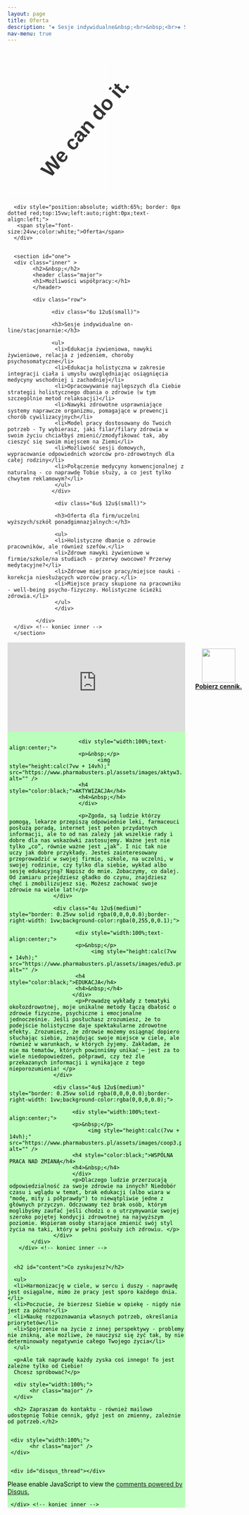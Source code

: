 ```yaml
---
layout: page
title: Oferta
description: "❖ Sesje indywidualne&nbsp;<br>&nbsp;<br>❖ Spotkania wykładowe&nbsp;<br>&nbsp;<br>❖ Konsultacje grupowe&nbsp;<br>&nbsp;<br>❖ Oferta współpracy dla firm&nbsp;<br>&nbsp;<br><span style='opacity:0.0;'>❖ Sesje indywidualne&nbsp;</span>"
nav-menu: true
---
```

<style>
* {
  box-sizing: border-box;
  -webkit-box-sizing: border-box;
}

.a1 {
  background: url(https://pharmabusters.pl/assets/images/tlofiolet.jpg);
 
}

.a2 {
  width: 100%;
  height: 35vw;
  overflow: hidden;
}

.wrap {

  width: 100%;
  height: 100%;
  overflow: hidden;
  position: relative;
  text-align: center;
  -webkit-perspective: 2500px;
  perspective: 2500px;
  -webkit-perspective-origin: 100% 50%;
  perspective-origin: 100% 50%;
}
.wrap .girl {
  border: #fffefe 0.5vw solid;
  background: url("https://autoserwis.leki.expert/static/siad.png") no-repeat;
  background-size: contain;
  margin-left: 0;
  width: 23.5vw;
  height: 31.3vw;
  bottom: 0%;
  top: 3vw;
  position: absolute;
}
.wrap h1 {
  left: -5%;
  transform: rotate(-49deg);
  color: #333;
  font-size: 4.7vw;
  font-family: Raleway, sans-serif;
  top: 25%;
  position: absolute;
}
.wrap h1 span {
  color: black;
  font-weight: 1000;
}


.buttonx {
  border: 2px solid black;
  padding: 10px;
  z-index: 9999;
  top: -300px;
  position: relative;
  display: inline;
  margin-left: -60px;
  outline: none;
}

@media only screen and (max-width: 768px) {
  .girl {
    background: url(https://autoserwis.leki.expert/static/siad.png) no-repeat cover fixed;
  }

  .headerx {
    display: none;
  }
}

</style>

<div class="a1">
<div class="a2">

   
  
<div class="wrap">
  <div class="girl"></div>
  <h1 class="headerx" >&nbsp; &nbsp; &nbsp; We can do it.&nbsp; &nbsp; &nbsp; &nbsp; &nbsp; &nbsp;<span></span></h1>
  
  
  
</div>
  
</div>

</div>





<div id="main" class="alt">
  
      <div style="position:absolute; width:65%; border: 0px dotted red;top:15vw;left:auto;right:0px;text-align:left;">
       <span style="font-size:24vw;color:white;">Oferta</span>
      </div>

  
      <section id="one">
      <div class="inner" >
            <h2>&nbsp;</h2>
            <header class="major">
            <h1>Możliwości współpracy:</h1>
            </header>

            <div class="row">
      
                  <div class="6u 12u$(small)">
    
                  <h3>Sesje indywidualne on-line/stacjonarnie:</h3>
    
                  <ul>
                   <li>Edukacja żywieniowa, nawyki żywieniowe, relacja z jedzeniem, choroby psychosomatyczne</li>
                   <li>Edukacja holistyczna w zakresie integracji ciała i umysłu uwzględniając osiągnięcia medycyny wschodniej i zachodniej</li>
                   <li>Opracowywanie najlepszych dla Ciebie strategii holistycznego dbania o zdrowie (w tym szczególnie metod relaksacji)</li>
                   <li>Nawyki zdrowotne usprawniające systemy naprawcze organizmu, pomagające w prewencji chorób cywilizacyjnych</li>
                   <li>Model pracy dostosowany do Twoich potrzeb - Ty wybierasz, jaki filar/filary zdrowia w swoim życiu chciałbyś zmienić/zmodyfikować tak, aby cieszyć się swoim miejscem na Ziemi</li>
                   <li>Możliwość sesji domowych, wypracowanie odpowiednich wzorców pro-zdrowotnych dla całej rodziny</li>
                   <li>Połączenie medycyny konwencjonalnej z naturalną - co naprawdę Tobie służy, a co jest tylko chwytem reklamowym?</li>
                   </ul>
                  </div>
      
                   <div class="6u$ 12u$(small)">
    
                   <h3>Oferta dla firm/uczelni wyższych/szkół ponadgimnazjalnych:</h3>
    
                   <ul>
                   <li>Holistyczne dbanie o zdrowie pracowników, ale również szefów.</li>
                   <li>Zdrowe nawyki żywieniowe w firmie/szkole/na studiach - przerwy owocowe? Przerwy medytacyjne?</li>
                   <li>Zdrowe miejsce pracy/miejsce nauki - korekcja niesłużących wzorców pracy.</li>
                   <li>Miejsce pracy skupione na pracowniku - well-being psycho-fizyczny. Holistyczne ścieżki zdrowia.</li>
                   </ul>
                   </div>

             </div>   
      </div> <!-- koniec inner -->
      </section>
  </div>  <!-- koniec main -->



<div style="position: absolute;width:100%;text-align:center;">

<a href="https://www.pharmabusters.pl/assets/cennik.pdf" style="z-index:100;"><img style="width:8vw;" src="https://www.pharmabusters.pl/assets/images/pdftr.png" alt="" /></a><br> <a href="https://www.pharmabusters.pl/assets/cennik.pdf"><b>Pobierz cennik.</b></a>
</div>
<iframe name="ramka_scr" id="scroller" src="https://pharmabusters.pl/scroller.html" style="width:100%; height:21vw;z-index:99;margin: 0px 0px 0px 0px;border:none;" ></iframe>



   
<div id="main" class="alt" style="background-image: url('https://www.pharmabusters.pl/assets/images/tlo4.jpg');background-size:cover;">
      <div class="inner">
           <div class="row" style="background-color:rgba(172,255,172,0.8);padding:0px;margin:0px;border:0px;color:black;">
                  <div class="4u 12u$(medium)" style="border: 0.25vw solid rgba(0,0,0,0.0);border-left-width: 0.5vw;border-right-width: 1vw;background-color:rgba(0,0,0,0.0);">
    
                          <div style="width:100%;text-align:center;">
                          <p>&nbsp;</p>
                                <img style="height:calc(7vw + 14vh);" src="https://www.pharmabusters.pl/assets/images/aktyw3.png" alt="" />
                          <h4 style="color:black;">AKTYWIZACJA</h4>
                          <h4>&nbsp;</h4>
                          </div>
                          
                          <p>Zgoda, są ludzie którzy pomogą, lekarze przepiszą odpowiednie leki, farmaceuci posłużą poradą, internet jest pełen przydatnych informacji, ale to od nas zależy jak wszelkie rady i dobre dla nas wskazówki zastosujemy. Ważne jest nie tylko „co”, równie ważne jest „jak”. I nic tak nie uczy jak dobre przykłady. Jesteś zainteresowany przeprowadzić w swojej firmie, szkole, na uczelni, w swojej rodzinie, czy tylko dla siebie, wykład albo sesję edukacyjną? Napisz do mnie. Zobaczymy, co dalej. Od zamiaru przejdziesz gładko do czynu, znajdziesz chęć i zmobilizujesz się. Możesz zachować swoje zdrowie na wiele lat!</p>
                  </div>

                  <div class="4u 12u$(medium)" style="border: 0.25vw solid rgba(0,0,0,0.0);border-right-width: 1vw;background-color:rgba(0,255,0,0.1);">
                         
                         <div style="width:100%;text-align:center;">  
                         <p>&nbsp;</p>
                              <img style="height:calc(7vw + 14vh);" src="https://www.pharmabusters.pl/assets/images/edu3.png" alt="" />
                         <h4 style="color:black;">EDUKACJA</h4>
                         <h4>&nbsp;</h4>
                        </div>
                         <p>Prowadzę wykłady z tematyki okołozdrowotnej, moje unikalne metody łączą dbałość o zdrowie fizyczne, psychiczne i emocjonalne jednocześnie. Jeśli posłuchasz zrozumiesz, że to podejście holistyczne daje spektakularne zdrowotne efekty. Zrozumiesz, że zdrowie możemy osiągnąć dopiero słuchając siebie, znajdując swoje miejsce w ciele, ale również w warunkach, w których żyjemy. Zakładam, że nie ma tematów, których powinniśmy unikać – jest za to wiele niedopowiedzeń, półprawd, czy też źle przekazanych informacji i wynikające z tego nieporozumienia! </p>
                  </div>

                  <div class="4u$ 12u$(medium)" style="border: 0.25vw solid rgba(0,0,0,0.0);border-right-width: 1vw;background-color:rgba(0,0,0,0.0);">
                        
                        <div style="width:100%;text-align:center;">
                        <p>&nbsp;</p>
                             <img style="height:calc(7vw + 14vh);" src="https://www.pharmabusters.pl/assets/images/coop3.png" alt="" />
                        <h4 style="color:black;">WSPÓLNA PRACA NAD ZMIANĄ</h4>
                        <h4>&nbsp;</h4>
                        </div>
                        <p>Dlaczego ludzie przerzucają odpowiedzialność za swoje zdrowie na innych? Niedobór czasu i wglądu w temat, brak edukacji (albo wiara w "modę, mity i półprawdy") to niewątpliwie jedne z głównych przyczyn. Odczuwamy też brak osób, którym moglibyśmy zaufać jeśli chodzi o o utrzymywanie swojej szeroko pojętej kondycji zdrowotnej na najwyższym poziomie. Wspieram osoby starające zmienić swój styl życia na taki, który w pełni posłuży ich zdrowiu. </p>
                  </div>
           </div>
       </div> <!-- koniec inner -->
  </div> <!-- koniec main -->


<div id="main" class="alt">
      <div class="inner" >
    
    
      <h2 id="content">Co zyskujesz?</h2>
    
      <ul>
      <li>Harmonizację w ciele, w sercu i duszy - naprawdę jest osiągalne, mimo że pracy jest sporo każdego dnia.</li>
      <li>Poczucie, że bierzesz Siebie w opiekę - nigdy nie jest za późno!</li>
      <li>Naukę rozpoznawania własnych potrzeb, określania priorytetów</li>
      <li>Spojrzenie na życie z innej perspektywy - problemy nie znikną, ale możliwe, że nauczysz się żyć tak, by nie determinowały negatywnie całego Twojego życia</li>
      </ul>

      <p>Ale tak naprawdę każdy zyska coś innego! To jest zależne tylko od Ciebie!
      Chcesz spróbować?</p> 
    
      <div style="width:100%;">
           <hr class="major" />
      </div>
    
      <h2> Zapraszam do kontaktu - również mailowo udostępnię Tobie cennik, gdyż jest on zmienny, zależnie od potrzeb.</h2>
      
    
     <div style="width:100%;">
           <hr class="major" />
     </div>


     <div id="disqus_thread"></div>
<script>
    /**
    *  RECOMMENDED CONFIGURATION VARIABLES: EDIT AND UNCOMMENT THE SECTION BELOW TO INSERT DYNAMIC VALUES FROM YOUR PLATFORM OR CMS.
    *  LEARN WHY DEFINING THESE VARIABLES IS IMPORTANT: https://disqus.com/admin/universalcode/#configuration-variables    */
    /*
    var disqus_config = function () {
    this.page.url = 'https://www.pharmabusters.pl/2_oferta.html';  // Replace PAGE_URL with your page's canonical URL variable
    this.page.identifier = PAGE_IDENTIFIER; // Replace PAGE_IDENTIFIER with your page's unique identifier variable
    };
    */
    (function() { // DON'T EDIT BELOW THIS LINE
    var d = document, s = d.createElement('script');
    s.src = 'https://pharmabusters.disqus.com/embed.js';
    s.setAttribute('data-timestamp', +new Date());
    (d.head || d.body).appendChild(s);
    })();
</script>
<noscript>Please enable JavaScript to view the <a href="https://disqus.com/?ref_noscript">comments powered by Disqus.</a></noscript>
<script id="dsq-count-scr" src="//pharmabusters.disqus.com/count.js" async></script>
  
    
     </div> <!-- koniec inner -->
</div> <!-- koniec main -->
    
<script>
function licznikodw() {
var xhr4 = new XMLHttpRequest();
var url4 = "https://autoserwis.leki.expert/baster3/";
xhr4.open("POST", url4, true);
xhr4.setRequestHeader("Content-Type", "application/json; charset=utf-8");
xhr4.setRequestHeader("Data-Type", "json");

xhr4.onreadystatechange = function () {
    if (xhr4.readyState === 4 && xhr4.status === 200) {
        var json = JSON.parse(xhr4.responseText);
        var compare4 = json.info;
        document.getElementById("wyswi").innerHTML = compare4;
    }

}

var data4 = JSON.stringify('{"wtf": "logowanie"}');
xhr4.send(data4);


};

licznikodw(); 
</script>   
    

